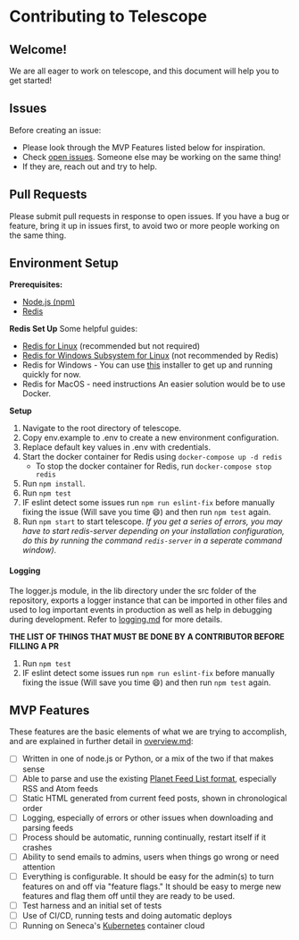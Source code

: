 # Contributing to Telescope

## Welcome!

We are all eager to work on telescope, and this document will help you to get started!

## Issues

Before creating an issue:

- Please look through the MVP Features listed below for inspiration.
- Check [open issues](https://github.com/Seneca-CDOT/telescope/issues). Someone else may be working on the same thing!
- If they are, reach out and try to help.

## Pull Requests

Please submit pull requests in response to open issues. If you have a bug or feature, bring it up in issues first, to avoid two or more people working on the same thing.

## Environment Setup

**Prerequisites:**

- [Node.js (npm)](https://nodejs.org/en/download/)
- [Redis](https://redis.io/download)

**Redis Set Up**
Some helpful guides:

- [Redis for Linux](https://redis.io/download#installation) (recommended but not required)
- [Redis for Windows Subsystem for Linux](https://anggo.ro/note/installing-redis-in-ubuntu-wsl/) (not recommended by Redis)
- Redis for Windows - You can use [this](https://github.com/tporadowski/redis/releases) installer to get up and running quickly for now.
- Redis for MacOS - need instructions
  An easier solution would be to use Docker.

**Setup**

1. Navigate to the root directory of telescope.
1. Copy env.example to .env to create a new environment configuration.
1. Replace default key values in .env with credentials.
1. Start the docker container for Redis using `docker-compose up -d redis`
   - To stop the docker container for Redis, run `docker-compose stop redis`
1. Run `npm install`.
1. Run `npm test`
1. IF eslint detect some issues run `npm run eslint-fix` before manually fixing the issue (Will save you time :smile:) and then run `npm test` again.
1. Run `npm start` to start telescope.
   _If you get a series of errors, you may have to start redis-server depending on your installation configuration, do this by running the command `redis-server` in a seperate command window)._

#### Logging

The logger.js module, in the lib directory under the src folder of the repository, exports a logger instance that can be imported in other files and used to log important events in production as well as help in debugging during development. Refer to [logging.md](logging.md) for more details.

**THE LIST OF THINGS THAT MUST BE DONE BY A CONTRIBUTOR BEFORE FILLING A PR**

1. Run `npm test`
1. IF eslint detect some issues run `npm run eslint-fix` before manually fixing the issue (Will save you time :smile:) and then run `npm test` again.

## MVP Features

These features are the basic elements of what we are trying to accomplish, and are explained in further detail in [overview.md](https://github.com/Seneca-CDOT/telescope/blob/master/docs/overview.md#mvp-features):

- [ ] Written in one of node.js or Python, or a mix of the two if that makes sense
- [ ] Able to parse and use the existing [Planet Feed List format](https://wiki.cdot.senecacollege.ca/wiki/Planet_CDOT_Feed_List), especially RSS and Atom feeds
- [ ] Static HTML generated from current feed posts, shown in chronological order
- [ ] Logging, especially of errors or other issues when downloading and parsing feeds
- [ ] Process should be automatic, running continually, restart itself if it crashes
- [ ] Ability to send emails to admins, users when things go wrong or need attention
- [ ] Everything is configurable. It should be easy for the admin(s) to turn features on and off via "feature flags." It should be easy to merge new features and flag them off until they are ready to be used.
- [ ] Test harness and an initial set of tests
- [ ] Use of CI/CD, running tests and doing automatic deploys
- [ ] Running on Seneca's [Kubernetes](https://kubernetes.io/) container cloud
